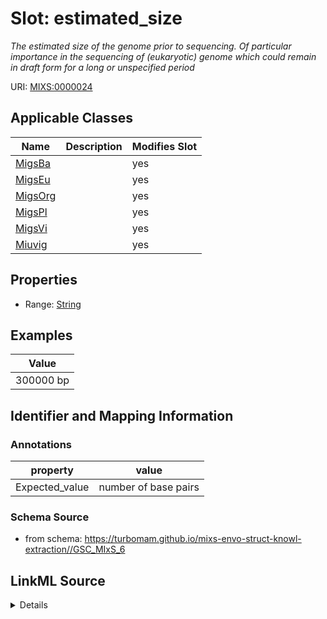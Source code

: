 # Slot: estimated_size


_The estimated size of the genome prior to sequencing. Of particular importance in the sequencing of (eukaryotic) genome which could remain in draft form for a long or unspecified period_



URI: [MIXS:0000024](https://w3id.org/mixs/0000024)



<!-- no inheritance hierarchy -->




## Applicable Classes

| Name | Description | Modifies Slot |
| --- | --- | --- |
[MigsBa](MigsBa.md) |  |  yes  |
[MigsEu](MigsEu.md) |  |  yes  |
[MigsOrg](MigsOrg.md) |  |  yes  |
[MigsPl](MigsPl.md) |  |  yes  |
[MigsVi](MigsVi.md) |  |  yes  |
[Miuvig](Miuvig.md) |  |  yes  |







## Properties

* Range: [String](String.md)






## Examples

| Value |
| --- |
| 300000 bp |

## Identifier and Mapping Information





### Annotations

| property | value |
| --- | --- |
| Expected_value | number of base pairs |



### Schema Source


* from schema: https://turbomam.github.io/mixs-envo-struct-knowl-extraction//GSC_MIxS_6




## LinkML Source

<details>
```yaml
name: estimated_size
annotations:
  Expected_value:
    tag: Expected_value
    value: number of base pairs
description: The estimated size of the genome prior to sequencing. Of particular importance
  in the sequencing of (eukaryotic) genome which could remain in draft form for a
  long or unspecified period
title: estimated size
notes:
- size
examples:
- value: 300000 bp
in_subset:
- nucleic acid sequence source
from_schema: https://turbomam.github.io/mixs-envo-struct-knowl-extraction//GSC_MIxS_6
rank: 1000
string_serialization: '{integer} bp'
slot_uri: MIXS:0000024
multivalued: false
alias: estimated_size
domain_of:
- MigsBa
- MigsEu
- MigsOrg
- MigsPl
- MigsVi
- Miuvig
range: string

```
</details>